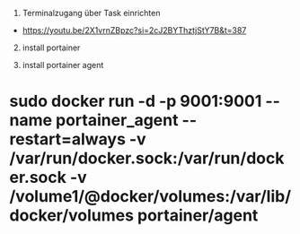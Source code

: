 1. Terminalzugang über Task einrichten
- https://youtu.be/2X1vrnZBpzc?si=2cJ2BYThztjStY7B&t=387

2. install portainer

3. install portainer agent
# sudo docker run -d -p 9001:9001 --name portainer_agent --restart=always -v /var/run/docker.sock:/var/run/docker.sock -v /volume1/@docker/volumes:/var/lib/docker/volumes portainer/agent